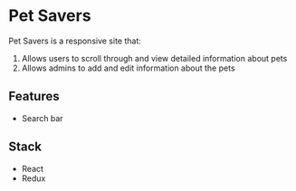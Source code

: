 # Pet Savers

Pet Savers is a responsive site that:

1. Allows users to scroll through and view detailed information about pets
2. Allows admins to add and edit information about the pets

## Features

- Search bar

## Stack

- React
- Redux
